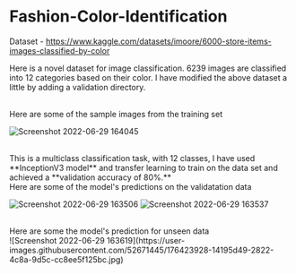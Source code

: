 # Fashion-Color-Identification

Dataset - https://www.kaggle.com/datasets/imoore/6000-store-items-images-classified-by-color

Here is a novel dataset for image classification. 6239 images are classified into 12 categories based on their color.
I have modified the above dataset a little by adding a validation directory.

</br>
Here are some of the sample images from the training set
</br>

![Screenshot 2022-06-29 164045](https://user-images.githubusercontent.com/52671445/176423018-a1291e60-7278-4fbe-b694-da776c115edc.jpg)

</br>
This is a multiclass classification task, with 12 classes, I have used **InceptionV3 model** and transfer learning to train on the data set and achieved a **validation accuracy of 80%.**

</br>
Here are some of the model's predictions on the validatation data
</br>

![Screenshot 2022-06-29 163506](https://user-images.githubusercontent.com/52671445/176423508-fb1b6c10-11db-4ad7-aa3d-67a9455b2cc2.jpg)
![Screenshot 2022-06-29 163537](https://user-images.githubusercontent.com/52671445/176423524-987620c3-bf74-4c2a-b780-0978502eef3f.jpg)

</br>
Here are some the model's prediction for unseen data
</br>
![Screenshot 2022-06-29 163619](https://user-images.githubusercontent.com/52671445/176423928-14195d49-2822-4c8a-9d5c-cc8ee5f125bc.jpg)

